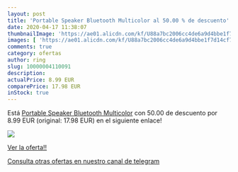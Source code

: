 ```yaml
---
layout: post
title: 'Portable Speaker Bluetooth Multicolor al 50.00 % de descuento'
date: 2020-04-17 11:38:07
thumbnailImage: 'https://ae01.alicdn.com/kf/U88a7bc2006cc4de6a9d4bbe1f7d14cf7x/Portable-Speaker-Bluetooth-Multicolor.jpg_350x350._SL200_.jpg'
images: [ 'https://ae01.alicdn.com/kf/U88a7bc2006cc4de6a9d4bbe1f7d14cf7x/Portable-Speaker-Bluetooth-Multicolor.jpg_350x350._SL200_.jpg' ]
comments: true
category: ofertas
author: ring
slug: 10000004110091
description:
actualPrice: 8.99 EUR
comparePrice: 17.98 EUR
inStock: true
---
```


Está [Portable Speaker Bluetooth Multicolor](https://www.amazon.com/dp/10000004110091/?tag=redken08-20) con 50.00 de descuento por 8.99 EUR (original: 17.98 EUR) en el siguiente enlace!

[![](https://ae01.alicdn.com/kf/U88a7bc2006cc4de6a9d4bbe1f7d14cf7x/Portable-Speaker-Bluetooth-Multicolor.jpg_350x350._SL200_.jpg)](https://www.amazon.com/dp/10000004110091/?tag=redken08-20)

[Ver la oferta!!](https://www.amazon.com/dp/10000004110091/?tag=redken08-20)

[Consulta otras ofertas en nuestro canal de telegram](https://t.me/s/ofertas25)
